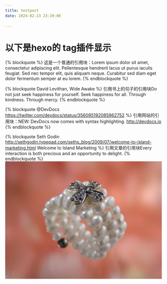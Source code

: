 ```yaml
---
title: testpost
date: 2024-02-23 23:39:00

---
```

# 以下是hexo的 tag插件显示

{% blockquote %}
这是一个普通的引用块：Lorem ipsum dolor sit amet, consectetur adipiscing elit. Pellentesque hendrerit lacus ut purus iaculis feugiat. Sed nec tempor elit, quis aliquam neque. Curabitur sed diam eget dolor fermentum semper at eu lorem.
{% endblockquote %}

{% blockquote David Levithan, Wide Awake %}
引用书上的句子的引用块Do not just seek happiness for yourself. Seek happiness for all. Through kindness. Through mercy.
{% endblockquote %}

{% blockquote @DevDocs https://twitter.com/devdocs/status/356095192085962752 %}
引用网站的引用块：NEW: DevDocs now comes with syntax highlighting. http://devdocs.io
{% endblockquote %}

{% blockquote Seth Godin http://sethgodin.typepad.com/seths_blog/2009/07/welcome-to-island-marketing.html Welcome to Island Marketing %}
引用文章的引用块Every interaction is both precious and an opportunity to delight.
{% endblockquote %}
![](../img/post/Sample14.jpg)